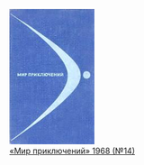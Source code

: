 ![](«Мир%20приключений»%201968%20(№14).jpg)  
[«Мир приключений» 1968 (№14)](«Мир%20приключений»%201968%20(№14).md)
